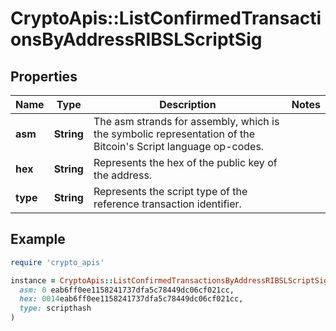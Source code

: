 # CryptoApis::ListConfirmedTransactionsByAddressRIBSLScriptSig

## Properties

| Name | Type | Description | Notes |
| ---- | ---- | ----------- | ----- |
| **asm** | **String** | The asm strands for assembly, which is the symbolic representation of the Bitcoin&#39;s Script language op-codes. |  |
| **hex** | **String** | Represents the hex of the public key of the address. |  |
| **type** | **String** | Represents the script type of the reference transaction identifier. |  |

## Example

```ruby
require 'crypto_apis'

instance = CryptoApis::ListConfirmedTransactionsByAddressRIBSLScriptSig.new(
  asm: 0 eab6ff0ee1158241737dfa5c78449dc06cf021cc,
  hex: 0014eab6ff0ee1158241737dfa5c78449dc06cf021cc,
  type: scripthash
)
```

